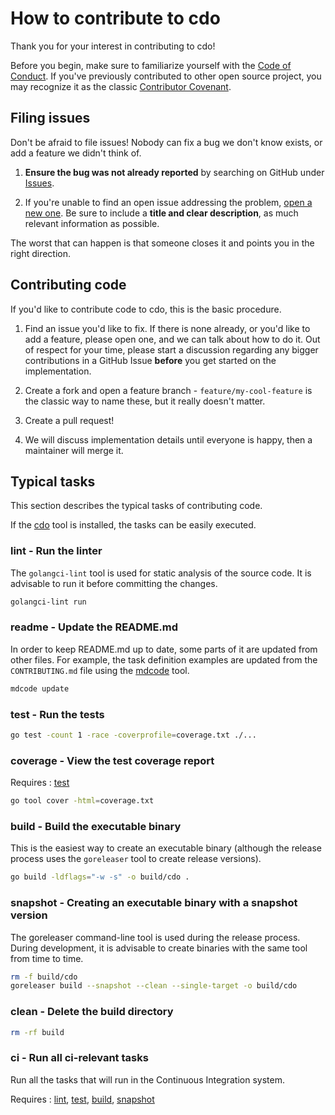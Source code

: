 # How to contribute to cdo

Thank you for your interest in contributing to cdo!

Before you begin, make sure to familiarize yourself with the [Code of Conduct](CODE_OF_CONDUCT.md). If you've previously contributed to other open source project, you may recognize it as the classic [Contributor Covenant](https://contributor-covenant.org/).

## Filing issues

Don't be afraid to file issues! Nobody can fix a bug we don't know exists, or add a feature we didn't think of.

1. **Ensure the bug was not already reported** by searching on GitHub under [Issues](https://github.com/szkiba/cdo/issues).

2. If you're unable to find an open issue addressing the problem, [open a new one](https://github.com/szkiba/cdo/issues/new). Be sure to include a **title and clear description**, as much relevant information as possible.


The worst that can happen is that someone closes it and points you in the right direction.

## Contributing code

If you'd like to contribute code to cdo, this is the basic procedure.

1. Find an issue you'd like to fix. If there is none already, or you'd like to add a feature, please open one, and we can talk about how to do it. Out of respect for your time, please start a discussion regarding any bigger contributions in a GitHub Issue **before** you get started on the implementation.

2. Create a fork and open a feature branch - `feature/my-cool-feature` is the classic way to name these, but it really doesn't matter.

3. Create a pull request!

4. We will discuss implementation details until everyone is happy, then a maintainer will merge it.

## Typical tasks

This section describes the typical tasks of contributing code.

If the [cdo](https://github.com/szkiba/cdo) tool is installed, the tasks can be easily executed.

<!-- #region lint -->
### lint - Run the linter

The `golangci-lint` tool is used for static analysis of the source code.
It is advisable to run it before committing the changes.

```bash
golangci-lint run
```
<!-- #endregion lint -->

[lint]: <#lint---run-the-linter>

### readme - Update the README.md

In order to keep README.md up to date, some parts of it are updated from other files. For example, the task definition examples are updated from the `CONTRIBUTING.md` file using the [mdcode] tool.

```bash
mdcode update
```

[mdcode]: <https://github.com/szkiba/mdcode>

### test - Run the tests

```bash
go test -count 1 -race -coverprofile=coverage.txt ./...
```

[test]: <#test---run-the-tests>

### coverage - View the test coverage report

Requires
: [test]

```bash
go tool cover -html=coverage.txt
```

### build - Build the executable binary

This is the easiest way to create an executable binary (although the release process uses the `goreleaser` tool to create release versions).

```bash
go build -ldflags="-w -s" -o build/cdo .
```

[build]: <#build---build-the-executable-binary>

### snapshot - Creating an executable binary with a snapshot version

The goreleaser command-line tool is used during the release process. During development, it is advisable to create binaries with the same tool from time to time.

```bash
rm -f build/cdo
goreleaser build --snapshot --clean --single-target -o build/cdo
```

[snapshot]: <#snapshot---creating-an-executable-binary-with-a-snapshot-version>

### clean - Delete the build directory

```bash
rm -rf build
```

<!-- #region ci -->

### ci - Run all ci-relevant tasks

Run all the tasks that will run in the Continuous Integration system.

Requires
: [lint], [test], [build], [snapshot]

<!-- #endregion ci -->
